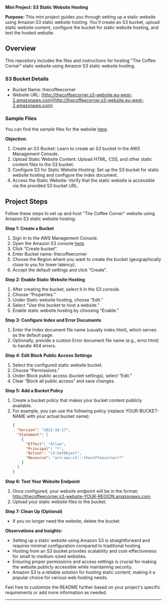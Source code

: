 **Mini Project: S3 Static Website Hosting**

**Purpose:**
This mini project guides you through setting up a static website using Amazon S3 static website hosting. You'll create an S3 bucket, upload static website content, configure the bucket for static website hosting, and test the hosted website.

## Overview
This repository includes the files and instructions for hosting "The Coffee Corner" static website using Amazon S3 static website hosting.

### S3 Bucket Details
- Bucket Name: thecoffeecorner
- Website URL: [http://thecoffeecorner.s3-website.eu-west-2.amazonaws.com](http://thecoffeecorner.s3-website.eu-west-2.amazonaws.com)

### Sample Files
You can find the sample files for the website [here](https://github.com/Mayowa2020/the-coffee-corner).

**Objective:**
1. Create an S3 Bucket: Learn to create an S3 bucket in the AWS Management Console.
2. Upload Static Website Content: Upload HTML, CSS, and other static content files to the S3 bucket.
3. Configure S3 for Static Website Hosting: Set up the S3 bucket for static website hosting and configure the index document.
4. Access the Static Website: Verify that the static website is accessible via the provided S3 bucket URL.

## Project Steps
Follow these steps to set up and host "The Coffee Corner" website using Amazon S3 static website hosting:

**Step 1: Create a Bucket**
1. Sign in to the AWS Management Console.
2. Open the Amazon S3 console [here](https://s3.console.aws.amazon.com/s3/home).
3. Click “Create bucket”.
4. Enter Bucket name: thecoffeecorner
5. Choose the Region where you want to create the bucket (geographically close to you for lower latency).
6. Accept the default settings and click “Create”.

**Step 2: Enable Static Website Hosting**
1. After creating the bucket, select it in the S3 console.
2. Choose “Properties.”
3. Under Static website hosting, choose “Edit.”
4. Select “Use this bucket to host a website.”
5. Enable static website hosting by choosing “Enable.”

**Step 3: Configure Index and Error Documents**
1. Enter the Index document file name (usually index.html), which serves as the default page.
2. Optionally, provide a custom Error document file name (e.g., error.html) to handle 404 errors.

**Step 4: Edit Block Public Access Settings**
1. Select the configured static website bucket.
2. Choose “Permissions.”
3. Under Block public access (bucket settings), select “Edit.”
4. Clear “Block all public access” and save changes.

**Step 5: Add a Bucket Policy**
1. Create a bucket policy that makes your bucket content publicly available.
2. For example, you can use the following policy (replace YOUR-BUCKET-NAME with your actual bucket name):
   ```json
   {
     "Version": "2012-10-17",
     "Statement": [
       {
         "Effect": "Allow",
         "Principal": "*",
         "Action": "s3:GetObject",
         "Resource": "arn:aws:s3:::thecoffeecorner/*"
       }
     ]
   }
   ```

**Step 6: Test Your Website Endpoint**
1. Once configured, your website endpoint will be in the format: http://thecoffeecorner.s3-website-YOUR-REGION.amazonaws.com.
2. Upload your static website files to the bucket.

**Step 7: Clean Up (Optional)**
- If you no longer need the website, delete the bucket.

**Observations and Insights:**
- Setting up a static website using Amazon S3 is straightforward and requires minimal configuration compared to traditional hosting.
- Hosting from an S3 bucket provides scalability and cost-effectiveness for small to medium-sized websites.
- Ensuring proper permissions and access settings is crucial for making the website publicly accessible while maintaining security.
- Amazon S3 is a reliable solution for hosting static content, making it a popular choice for various web hosting needs.

Feel free to customize the README further based on your project's specific requirements or add more information as needed.

---
